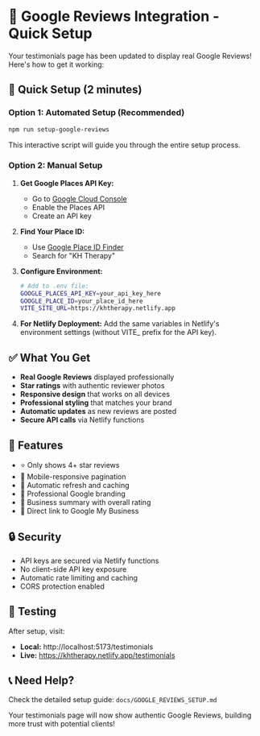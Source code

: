 # 🌟 Google Reviews Integration - Quick Setup

Your testimonials page has been updated to display real Google Reviews! Here's how to get it working:

## 🚀 Quick Setup (2 minutes)

### Option 1: Automated Setup (Recommended)
```bash
npm run setup-google-reviews
```
This interactive script will guide you through the entire setup process.

### Option 2: Manual Setup

1. **Get Google Places API Key:**
   - Go to [Google Cloud Console](https://console.cloud.google.com/)
   - Enable the Places API
   - Create an API key

2. **Find Your Place ID:**
   - Use [Google Place ID Finder](https://developers.google.com/maps/documentation/places/web-service/place-id)
   - Search for "KH Therapy"

3. **Configure Environment:**
   ```bash
   # Add to .env file:
   GOOGLE_PLACES_API_KEY=your_api_key_here
   GOOGLE_PLACE_ID=your_place_id_here
   VITE_SITE_URL=https://khtherapy.netlify.app
   ```

4. **For Netlify Deployment:**
   Add the same variables in Netlify's environment settings (without VITE_ prefix for the API key).

## ✅ What You Get

- **Real Google Reviews** displayed professionally
- **Star ratings** with authentic reviewer photos
- **Responsive design** that works on all devices
- **Professional styling** that matches your brand
- **Automatic updates** as new reviews are posted
- **Secure API calls** via Netlify functions

## 🎯 Features

- ⭐ Only shows 4+ star reviews
- 📱 Mobile-responsive pagination
- 🔄 Automatic refresh and caching
- 🎨 Professional Google branding
- 💼 Business summary with overall rating
- 🔗 Direct link to Google My Business

## 🔒 Security

- API keys are secured via Netlify functions
- No client-side API key exposure
- Automatic rate limiting and caching
- CORS protection enabled

## 🧪 Testing

After setup, visit:
- **Local:** http://localhost:5173/testimonials
- **Live:** https://khtherapy.netlify.app/testimonials

## 📞 Need Help?

Check the detailed setup guide: `docs/GOOGLE_REVIEWS_SETUP.md`

Your testimonials page will now show authentic Google Reviews, building more trust with potential clients!